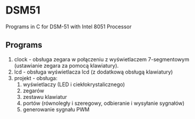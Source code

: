 # DSM51
Programs in C for DSM-51 with Intel 8051 Processor

## Programs
1. clock - obsługa zegara w połączeniu z wyświetlaczem 7-segmentowym (ustawianie zegara za pomocą klawiatury).
2. lcd - obsługa wyświetlacza lcd (z dodatkową obsługą klawiatury)
3. projekt - obsługa:
    1.  wyświetlaczy (LED i ciekłokrystalicznego)
    2.   zegarów
    3.   zestawu klawiatur
    4.   portów (równoległy i szeregowy, odbieranie i wysyłanie sygnałów)
    5.   generowanie sygnału PWM
